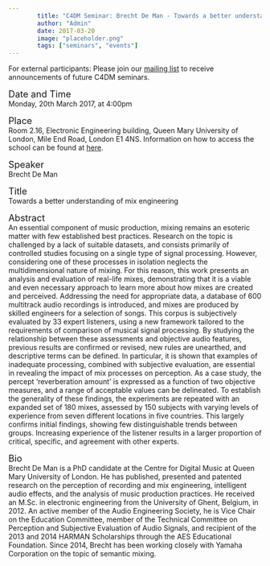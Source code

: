 ```yaml
---
        title: "C4DM Seminar: Brecht De Man - Towards a better understanding of mix engineering"
        author: "Admin"
        date: 2017-03-20
        image: "placeholder.png"
        tags: ["seminars", "events"]
---
```


<p>For external participants: Please join our <a href="/seminars.html">mailing list</a> to receive announcements of future C4DM seminars.</p>


<span style="font-size: 130%;">Date and Time</span></br>
Monday, 20th March 2017, at 4:00pm

<span style="font-size: 130%;">Place</span></br>
Room 2.16, Electronic Engineering building, Queen Mary University of London, Mile End Road, London E1 4NS. Information on how to access the school can be found at <a href="http://www.eecs.qmul.ac.uk/contact-us/">here</a>.

<span style="font-size: 130%;">Speaker</span></br>
Brecht De Man

<span style="font-size: 130%;">Title</span></br>
Towards a better understanding of mix engineering

<span style="font-size: 130%;">Abstract</span></br>
An essential component of music production, mixing remains an esoteric matter with few established best practices. Research on the topic is challenged by a lack of suitable datasets, and consists primarily of controlled studies focusing on a single type of signal processing. However, considering one of these processes in isolation neglects the multidimensional nature of mixing. For this reason, this work presents an analysis and evaluation of real-life mixes, demonstrating that it is a viable and even necessary approach to learn more about how mixes are created and perceived.
Addressing the need for appropriate data, a database of 600 multitrack audio recordings is introduced, and mixes are produced by skilled engineers for a selection of songs. This corpus is subjectively evaluated by 33 expert listeners, using a new framework tailored to the requirements of comparison of musical signal processing.
By studying the relationship between these assessments and objective audio features, previous results are confirmed or revised, new rules are unearthed, and descriptive terms can be defined. In particular, it is shown that examples of inadequate processing, combined with subjective evaluation, are essential in revealing the impact of mix processes on perception. As a case study, the percept ‘reverberation amount’ is expressed as a function of two objective measures, and a range of acceptable values can be delineated.
To establish the generality of these findings, the experiments are repeated with an expanded set of 180 mixes, assessed by 150 subjects with varying levels of experience from seven different locations in five countries. This largely confirms initial findings, showing few distinguishable trends between groups. Increasing experience of the listener results in a larger proportion of critical, specific, and agreement with other experts.

<span style="font-size: 130%;">Bio</span></br>
Brecht De Man is a PhD candidate at the Centre for Digital Music at Queen Mary University of London. He has published, presented and patented research on the perception of recording and mix engineering, intelligent audio effects, and the analysis of music production practices. He received an M.Sc. in electronic engineering from the University of Ghent, Belgium, in 2012. An active member of the Audio Engineering Society, he is Vice Chair on the Education Committee, member of the Technical Committee on Perception and Subjective Evaluation of Audio Signals, and recipient of the 2013 and 2014 HARMAN Scholarships through the AES Educational Foundation. Since 2014, Brecht has been working closely with Yamaha Corporation on the topic of semantic mixing.

